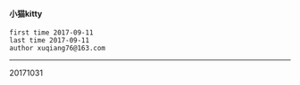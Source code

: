 #### 小猫kitty ####

    first time 2017-09-11
    last time 2017-09-11
    author xuqiang76@163.com

---

20171031

